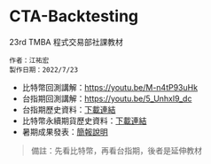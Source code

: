 # CTA-Backtesting
23rd TMBA 程式交易部社課教材

```
作者：江祐宏
製作日期：2022/7/23
```

* 比特幣回測講解：https://youtu.be/M-n4tP93uHk 
* 台指期回測講解：https://youtu.be/5_Unhxl9_dc
* 台指期歷史資料：[下載連結](https://drive.google.com/file/d/1sk2gICondZlHS7V1JNxSTUFMfotiW9os/view?usp=sharing)
* 比特幣永續期貨歷史資料：[下載連結](https://drive.google.com/file/d/1zdGK7HCNBU7yu-aOWrYbFr5OVwkOBbrZ/view?usp=sharing)
* 暑期成果發表：[簡報說明](https://drive.google.com/file/d/1GNXZjg_Gu3iJdDG8_E4mT-nfDr728HKe/view?usp=sharing)

> 備註：先看比特幣，再看台指期，後者是延伸教材
